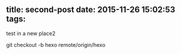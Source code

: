 title: second-post
date: 2015-11-26 15:02:53
tags:
---
test in a new place2



git checkout -b hexo remote/origin/hexo
